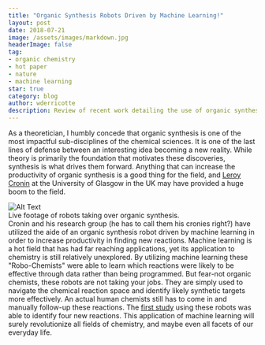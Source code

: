 ```yaml
---
title: "Organic Synthesis Robots Driven by Machine Learning!"
layout: post
date: 2018-07-21
image: /assets/images/markdown.jpg
headerImage: false
tag:
- organic chemistry
- hot paper
- nature
- machine learning
star: true
category: blog
author: wderricotte
description: Review of recent work detailing the use of organic synthesis robots.
---
```

As a theoretician, I humbly concede that organic synthesis is one of the most impactful sub-disciplines of the chemical sciences. It is one of the last lines of defense between an interesting idea becoming a new reality. While theory is primarily the foundation that motivates these discoveries, synthesis is what drives them forward. Anything that can increase the productivity of organic synthesis is a good thing for the field, and <a href="http://www.chem.gla.ac.uk/cronin/">Leroy Cronin</a> at the University of Glasgow in the UK may have provided a huge boom to the field. 
<div class="toleft">
    <img class="image" src="{{ site.url }}/assets/images/i_robot_pic.jpg" alt="Alt Text">
    <figcaption class="caption">Live footage of robots taking over organic synthesis.</figcaption>
</div>
Cronin and his research group (he has to call them his cronies right?) have utilized the aide of an organic synthesis robot driven by machine learning in order to increase productivity in finding new reactions. Machine learning is a hot field that has had far reaching applications, yet its application to chemistry is still relatively unexplored. By utilizing machine learning these "Robo-Chemists" were able to learn which reactions were likely to be effective through data rather than being programmed. But fear-not organic chemists, these robots are not taking your jobs. They are simply used to navigate the chemical reaction space and identify likely synthetic targets more effectively. An actual human chemists still has to come in and manually follow-up these reactions. The <a href="https://www.nature.com/articles/s41586-018-0307-8">first study</a> using these robots was able to identify four new reactions. This application of machine learning will surely revolutionize all fields of chemistry, and maybe even all facets of our everyday life. 
